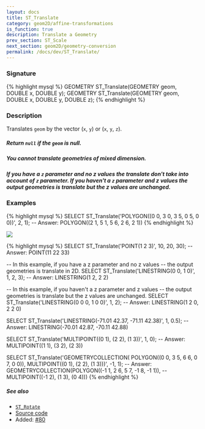 ```yaml
---
layout: docs
title: ST_Translate
category: geom2D/affine-transformations
is_function: true
description: Translate a Geometry
prev_section: ST_Scale
next_section: geom2D/geometry-conversion
permalink: /docs/dev/ST_Translate/
---
```


### Signature

{% highlight mysql %}
GEOMETRY ST_Translate(GEOMETRY geom, DOUBLE x, DOUBLE y);
GEOMETRY ST_Translate(GEOMETRY geom, DOUBLE x, DOUBLE y, DOUBLE z);
{% endhighlight %}

### Description

Translates `geom` by the vector (`x`, `y`) or (`x`, `y`, `z`).

<div class="note">
  <h5>Return <code>null</code> if the <code>geom</code> is null.</h5>
  <h5>You cannot translate geometries of mixed dimension.</h5>
</div>

<div class="note warning">
  <h5>If you have a <code>z</code> parameter and no z values the
  	translate don't take into account of <code>z</code> parameter.
  	If you haven't a <code>z</code> parameter and z values the output geometries is translate but the z values are unchanged.</h5>
</div>

### Examples

{% highlight mysql %}
SELECT ST_Translate('POLYGON((0 0, 3 0, 3 5, 0 5, 0 0))', 2, 1);
-- Answer: POLYGON((2 1, 5 1, 5 6, 2 6, 2 1))
{% endhighlight %}

<img class="displayed" src="../ST_Translate.png"/>

{% highlight mysql %}
SELECT ST_Translate('POINT(1 2 3)', 10, 20, 30);
-- Answer: POINT(11 22 33)

-- In this example,  if you have a z parameter and no z values
-- the output geometries is translate in 2D.
SELECT ST_Translate('LINESTRING(0 0, 1 0)', 1, 2, 3);
-- Answer: LINESTRING(1 2, 2 2)

-- In this example,  if you haven't a z parameter and z values
-- the output geometries is translate but the z values are unchanged.
SELECT ST_Translate('LINESTRING(0 0 0, 1 0 0)', 1, 2);
-- Answer: LINESTRING(1 2 0, 2 2 0)

SELECT ST_Translate('LINESTRING(-71.01 42.37, -71.11 42.38)',
                    1, 0.5);
-- Answer: LINESTRING(-70.01 42.87, -70.11 42.88)

SELECT ST_Translate('MULTIPOINT((0 1), (2 2), (1 3))', 1, 0);
-- Answer: MULTIPOINT((1 1), (3 2), (2 3))

SELECT ST_Translate('GEOMETRYCOLLECTION(
                        POLYGON((0 0, 3 5, 6  6, 0 7, 0 0)),
                        MULTIPOINT((0 1), (2 2), (1 3)))', -1, 1);
-- Answer: GEOMETRYCOLLECTION(POLYGON((-1 1, 2 6, 5 7, -1 8, -1 1)),
--                            MULTIPOINT((-1 2), (1 3), (0 4)))
{% endhighlight %}

##### See also

* [`ST_Rotate`](../ST_Rotate)
* <a href="https://github.com/irstv/H2GIS/blob/master/h2spatial-ext/src/main/java/org/h2gis/h2spatialext/function/spatial/affine_transformations/ST_Translate.java" target="_blank">Source code</a>
* Added: <a href="https://github.com/irstv/H2GIS/pull/80" target="_blank">#80</a>
